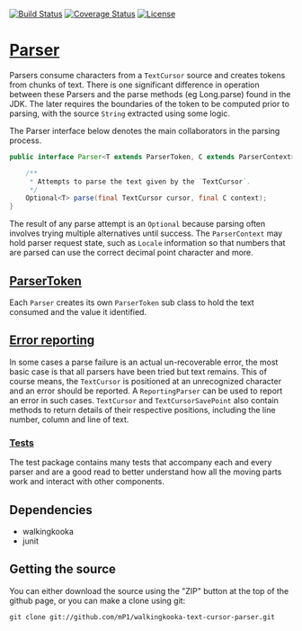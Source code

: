 [![Build Status](https://travis-ci.com/mP1/walkingkooka-text-cursor-parser.svg?branch=master)](https://travis-ci.com/mP1/walkingkooka-text-cursor-parser.svg?branch=master)
[![Coverage Status](https://coveralls.io/repos/github/mP1/walkingkooka-text-cursor-parser/badge.svg?branch=master)](https://coveralls.io/github/mP1/walkingkooka-text-cursor-parser?branch=master)
[![License](https://img.shields.io/badge/License-Apache%202.0-blue.svg)](https://opensource.org/licenses/Apache-2.0)

# [Parser](https://github.com/mP1/walkingkooka-text-cursor-parser/blob/master/src/main/java/walkingkooka/text/cursor/Parser.java)
Parsers consume characters from a `TextCursor` source and creates tokens from chunks of text. There is one significant 
difference in operation between these Parsers and the parse methods (eg Long.parse) found in the JDK. The later requires
the boundaries of the token to be computed prior to parsing, with the source `String` extracted using some logic.

The Parser interface below denotes the main collaborators in the parsing process.

```java
public interface Parser<T extends ParserToken, C extends ParserContext> {

    /**
     * Attempts to parse the text given by the `TextCursor`.
     */
    Optional<T> parse(final TextCursor cursor, final C context);
}
```

The result of any parse attempt is an `Optional` because parsing often involves trying multiple alternatives until success.
The `ParserContext` may hold parser request state, such as `Locale` information so that numbers that are parsed can use
the correct decimal point character and more.



## [ParserToken](https://github.com/mP1/walkingkooka-text-cursor-parser/blob/master/src/main/java/walkingkooka/text/cursor/ParserToken.java)
Each `Parser` creates its own `ParserToken` sub class to hold the text consumed and the value it identified.



## [Error reporting](https://github.com/mP1/walkingkooka-text-cursor-parser/blob/master/src/main/java/walkingkooka/text/cursor/parser/ReportingParser.java)
In some cases a parse failure is an actual un-recoverable error, the most basic case is that all parsers have been tried
but text remains. This of course means, the `TextCursor` is positioned at an unrecognized character and an error should
be reported. A `ReportingParser` can be used to report an error in such cases. `TextCursor` and `TextCursorSavePoint`
also contain methods to return details of their respective positions, including the line number, column and line of text.



### [Tests](https://github.com/mP1/walkingkooka-text-cursor-parser/tree/master/src/test/java/walkingkooka/text/cursor/parser)
The test package contains many tests that accompany each and every parser and are a good read to better understand how
all the moving parts work and interact with other components.


## Dependencies

- walkingkooka
- junit

## Getting the source

You can either download the source using the "ZIP" button at the top
of the github page, or you can make a clone using git:

```
git clone git://github.com/mP1/walkingkooka-text-cursor-parser.git
```
